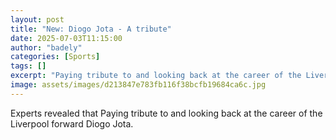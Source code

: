 ```yaml
---
layout: post
title: "New: Diogo Jota - A tribute"
date: 2025-07-03T11:15:00
author: "badely"
categories: [Sports]
tags: []
excerpt: "Paying tribute to and looking back at the career of the Liverpool forward Diogo Jota."
image: assets/images/d213847e783fb116f38bcfb19684ca6c.jpg
---
```


Experts revealed that Paying tribute to and looking back at the career of the Liverpool forward Diogo Jota.

